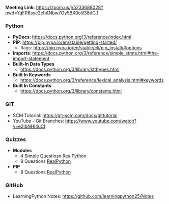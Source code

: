 
**Meeting Link:** https://zoom.us/j/5233688028?pwd=YqFR8sye2chANbw7Oy5BX0oiil38dG.1

### Python
- **PyDocs**: https://docs.python.org/3/reference/index.html
- **PIP**: https://pip.pypa.io/en/stable/getting-started/
	- flags: https://pip.pypa.io/en/stable/cli/pip_install/#options
- **Imports**: https://docs.python.org/3/reference/simple_stmts.html#the-import-statement
- **Built-In Data Types**
	- https://docs.python.org/3/library/stdtypes.html
- **Built In Keywords**
	- https://docs.python.org/3/reference/lexical_analysis.html#keywords 
- **Built In Constants**
	- https://docs.python.org/3/library/constants.html
### GIT
- SCM Tutorial: https://git-scm.com/docs/gittutorial
- YouTube - Git Branches: https://www.youtube.com/watch?v=e2IbNHi4uCI

### Quizzes
- **Modules**
	- 4 Simple Questiosn [RealPython](https://realpython.com/quizzes/pybasics-modules-packages/)
	- 8 Questions [RealPython](https://realpython.com/quizzes/python-basics-modules-packages/viewer/)
- **PIP**
	- 8 Questions [RealPython](https://realpython.com/quizzes/what-is-pip/viewer/)

### GitHub
- LearningPython Notes: https://github.com/learningpython25/Notes